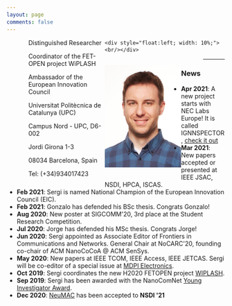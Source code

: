 ```yaml
---
layout: page
comments: false
---
```


<div style="witdh: 100%;">
  
  <div style="float:left; width: 10%;"><br/></div>
  
  <div style="float:left; width: 35%;">
Distinguished Researcher

Coordinator of the FET-OPEN project WiPLASH

Ambassador of the European Innovation Council

Universitat Politècnica de Catalunya (UPC)

Campus Nord - UPC, D6-002

Jordi Girona 1-3

08034 Barcelona, Spain

Tel: (+34)934017423
  </div>
  
    <div style="float:left; width: 10%;"><br/></div>
  
  <div style="float:left; width: 35%;">
    <p align="center"><img src="/img/3.jpg" alt="Profile picture" width="180" height="236" alt=""></p>
  </div>
  
  <div style="float:left; width: 10%;"><br/></div>
  
</div>




---
### News
- **Apr 2021**: A new project starts with NEC Labs Europe! It is called IGNNSPECTOR, <a href="./research.html">check it out</a>
- **Mar 2021**: New papers accepted or presented at IEEE JSAC, NSDI, HPCA, ISCAS.
- **Feb 2021**: Sergi is named National Champion of the European Innovation Council (EIC).
- **Feb 2021**: Gonzalo has defended his BSc thesis. Congrats Gonzalo!
- **Aug 2020**: New poster at SIGCOMM'20, 3rd place at the Student Research Competition. 
- **Jul 2020**: Jorge has defended his MSc thesis. Congrats Jorge!
- **Jun 2020**: Sergi appointed as Associate Editor of Frontiers in Communications and Networks. General Chair at NoCARC'20, founding co-chair of ACM NanoCoCoA @ ACM SenSys. 
- **May 2020**: New papers at IEEE TCOM, IEEE Access, IEEE JETCAS. Sergi will be co-editor of a special issue at <a href="https://www.mdpi.com/journal/electronics/special_issues/Nanonetworking_Communications">MDPI Electronics</a>.
- **Oct 2019**: Sergi coordinates the new H2020 FETOPEN project <a href="http://www.wiplash.eu">WIPLASH</a>.
- **Sep 2019**: Sergi has been awarded with the NanoComNet <a href="https://www.journals.elsevier.com/nano-communication-networks/news/dr-sergi-abadal-receives-the-young-investigator-award">Young Investigator Award</a>.
- **Dec 2020**: [NeuMAC](/docs/Neumac_NSDI_2021.pdf) has been accepted to **NSDI '21**

